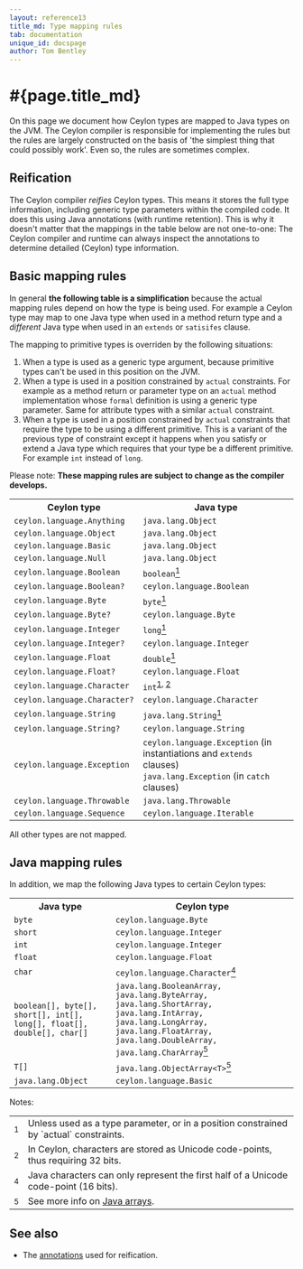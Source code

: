 ```yaml
---
layout: reference13
title_md: Type mapping rules
tab: documentation
unique_id: docspage
author: Tom Bentley
---
```


# #{page.title_md}

On this page we document how Ceylon types are mapped to Java types 
on the JVM. The Ceylon 
compiler is responsible for implementing the rules but the rules are
largely constructed on the basis of 'the simplest thing that could possibly 
work'. Even so, the rules are sometimes complex.

## Reification

The Ceylon compiler *reifies* Ceylon types. This means it stores 
the full type information, including generic type parameters within the 
compiled code. It does this using Java annotations 
(with runtime retention). This is why it doesn't matter that the 
mappings in the table below are not one-to-one: The Ceylon compiler and runtime 
can always inspect the annotations to determine detailed (Ceylon) type 
information.

## Basic mapping rules

In general **the following table is a simplification** because the actual 
mapping rules depend on how the type is being used. For example a 
Ceylon type may map to one Java type when used in a method return type 
and a *different* Java type when used in an `extends` or `satisifes` clause. 

The mapping to primitive types is overriden by the following situations:

1. When a type is used as a generic type argument, because primitive types can't
   be used in this position on the JVM.
1. When a type is used in a position constrained by `actual` constraints. For example
   as a method return or parameter type on an `actual` method implementation whose
   `formal` definition is using a generic type parameter. Same for attribute types
   with a similar `actual` constraint. 
1. When a type is used in a position constrained by `actual` constraints that require
   the type to be using a different primitive. This is a variant of the previous
   type of constraint except it happens when you satisfy or extend a Java type
   which requires that your type be a different primitive. For example `int` instead
   of `long`.

Please note: **These mapping rules are subject to change as the compiler develops.**

<table>
  <tbody>
    <tr>
      <th>Ceylon type</th>
      <th>Java type</th>
    </tr>
    <tr>
      <td><code>ceylon.language.Anything</code></td>
      <td><code>java.lang.Object</code></td>
    </tr>
    <tr>
      <td><code>ceylon.language.Object</code></td>
      <td><code>java.lang.Object</code></td>
    </tr>
    <tr>
      <td><code>ceylon.language.Basic</code></td>
      <td><code>java.lang.Object</code></td>
    </tr>
    <tr>
      <td><code>ceylon.language.Null</code></td>
      <td><code>java.lang.Object</code></td>
    </tr>
    <tr>
      <td><code>ceylon.language.Boolean</code></td>
      <td><code>boolean</code><a href="#note1"><sup>1</sup></a></td>
    </tr>
    <tr>
      <td><code>ceylon.language.Boolean?</code></td>
      <td><code>ceylon.language.Boolean</code></td>
    </tr>
    <tr>
      <td><code>ceylon.language.Byte</code></td>
      <td><code>byte</code><a href="#note1"><sup>1</sup></a> <!--1.1--></td>
    </tr>
    <tr>
      <td><code>ceylon.language.Byte?</code></td>
      <td><code>ceylon.language.Byte</code> <!--1.1--></td>
    </tr>
    <tr>
      <td><code>ceylon.language.Integer</code></td>
      <td><code>long</code><a href="#note1"><sup>1</sup></a></td>
    </tr>
    <tr>
      <td><code>ceylon.language.Integer?</code></td>
      <td><code>ceylon.language.Integer</code></td>
    </tr>
    <tr>
      <td><code>ceylon.language.Float</code></td>
      <td><code>double</code><a href="#note1"><sup>1</sup></a></td>
    </tr>
    <tr>
      <td><code>ceylon.language.Float?</code></td>
      <td><code>ceylon.language.Float</code></td>
    </tr>
    <tr>
      <td><code>ceylon.language.Character</code></td>
      <td><code>int</code><sup><a href="#note1">1</a>, <a href="#note2">2</a></sup></td>
    </tr>
    <tr>
      <td><code>ceylon.language.Character?</code></td>
      <td><code>ceylon.language.Character</code></td>
    </tr>
    <tr>
      <td><code>ceylon.language.String</code></td>
      <td><code>java.lang.String</code><a href="#note1"><sup>1</sup></a></td>
    </tr>
    <tr>
      <td><code>ceylon.language.String?</code></td>
      <td><code>ceylon.language.String</code></td>
    </tr>
    <tr>
      <td><code>ceylon.language.Exception</code></td>
      <td><code>ceylon.language.Exception</code> (in instantiations and <code>extends</code> clauses)<br/>
      <code>java.lang.Exception</code> (in <code>catch</code> clauses)<br/>
    </tr>
    <tr>
      <td><code>ceylon.language.Throwable</code></td>
      <td><code>java.lang.Throwable</code>
    </tr>
    <tr>
      <td><code>ceylon.language.Sequence</code></td>
      <td><code>ceylon.language.Iterable</code></td>
    </tr>
  </tbody>
</table>

All other types are not mapped.

## Java mapping rules

In addition, we map the following Java types to certain Ceylon types:

<table>
  <tbody>
    <tr>
      <th>Java type</th>
      <th>Ceylon type</th>
    </tr>
    <tr>
      <td><code>byte</code></td>
      <td><code>ceylon.language.Byte</code> <!--1.1--></td>
    </tr>
    <tr>
      <td><code>short</code></td>
      <td><code>ceylon.language.Integer</code></td>
    </tr>
    <tr>
      <td><code>int</code></td>
      <td><code>ceylon.language.Integer</code></td>
    </tr>
    <tr>
      <td><code>float</code></td>
      <td><code>ceylon.language.Float</code></td>
    </tr>
    <tr>
      <td><code>char</code></td>
      <td><code>ceylon.language.Character</code><a href="#note4"><sup>4</sup></a></td>
    </tr>
    <tr>
      <td><code>boolean[], byte[], short[], int[], long[], float[], double[], char[]</code></td>
      <td><code>java.lang.BooleanArray, java.lang.ByteArray, java.lang.ShortArray, java.lang.IntArray, java.lang.LongArray, java.lang.FloatArray, java.lang.DoubleArray, java.lang.CharArray</code><a href="#note5"><sup>5</sup></a></td>
    </tr>
    <tr>
      <td><code>T[]</code></td>
      <td><code>java.lang.ObjectArray&lt;T&gt;</code><a href="#note5"><sup>5</sup></a></td>
    </tr>
    <tr>
      <td><code>java.lang.Object</code></td>
      <td><code>ceylon.language.Basic</code></td>
    </tr>
  </tbody>
</table>

Notes:
<table>
  <tbody>
    <tr>
      <td><a name="note1"><sup>1</sup></a></td>
      <td>Unless used as a type parameter, or in a position constrained by `actual` constraints.</td>
    </tr>
    <tr>
      <td><a name="note2"><sup>2</sup></a></td>
      <td>In Ceylon, characters are stored as Unicode code-points, thus requiring 32 bits.</td>
    </tr>
    <tr>
      <td><a name="note4"><sup>4</sup></a></td>
      <td>Java characters can only represent the first half of a Unicode code-point (16 bits).</td>
    </tr>
    <tr>
      <td><a name="note5"><sup>5</sup></a></td>
      <td>See more info on <a href="../java-from-ceylon#java_array_types">Java arrays</a>.</td>
    </tr>
  </tbody>
</table>

## See also

* The [annotations](../annotations) used for reification.

